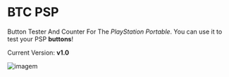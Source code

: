 # BTC PSP
Button Tester And Counter For The _PlayStation Portable_.
You can use it to test your PSP **buttons**!

Current Version: **v1.0**

![imagem](https://user-images.githubusercontent.com/88230635/174453226-2f2872bd-a683-4052-b57a-d55caad48b67.png)

